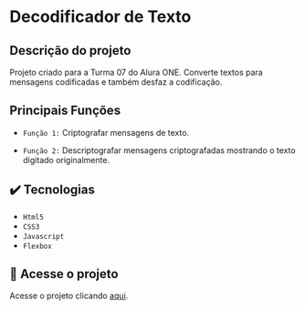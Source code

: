 # Decodificador de Texto

## Descrição do projeto

Projeto criado para a Turma 07 do Alura ONE. Converte textos para mensagens codificadas e também desfaz a codificação.

## Principais Funções

- `Função 1:` Criptografar mensagens de texto.

- `Função 2:` Descriptografar mensagens criptografadas mostrando o texto digitado originalmente.

## ✔️ Tecnologias
- ``Html5``
- ``CSS3``
- ``Javascript``
- ``Flexbox``

## 📁 Acesse o projeto
Acesse o projeto clicando [aqui](https://github.com/eliesermartins/decodificador-texto).
